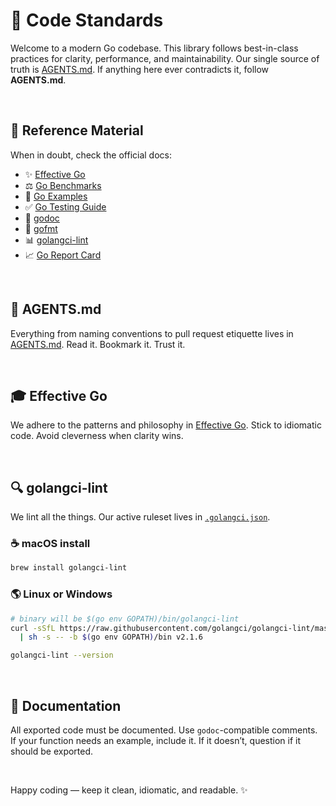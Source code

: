 # 🚀 Code Standards

Welcome to a modern Go codebase. This library follows best-in-class practices for clarity, performance, and maintainability. Our single source of truth is [AGENTS.md](./AGENTS.md). If anything here ever contradicts it, follow **AGENTS.md**.

<br/>

## 📄 Reference Material

When in doubt, check the official docs:

* ✨ [Effective Go](https://golang.org/doc/effective_go.html)
* ⚖️ [Go Benchmarks](https://golang.org/pkg/testing/#hdr-Benchmarks)
* 📖 [Go Examples](https://golang.org/pkg/testing/#hdr-Examples)
* ✅ [Go Testing Guide](https://golang.org/pkg/testing/)
* 📃 [godoc](https://pkg.go.dev/golang.org/x/tools/cmd/godoc)
* 🔧 [gofmt](https://golang.org/cmd/gofmt/)
* 📊 [golangci-lint](https://golangci-lint.run/)
* 📈 [Go Report Card](https://goreportcard.com/)

<br/>

## 🧰 AGENTS.md

Everything from naming conventions to pull request etiquette lives in [AGENTS.md](./AGENTS.md). Read it. Bookmark it. Trust it.

<br/>

## 🎓 Effective Go

We adhere to the patterns and philosophy in [Effective Go](https://golang.org/doc/effective_go.html). Stick to idiomatic code. Avoid cleverness when clarity wins.

<br/>

## 🔍 golangci-lint

We lint all the things. Our active ruleset lives in [`.golangci.json`](../.golangci.json).

### ☕️ macOS install

```sh
brew install golangci-lint
```

### 🌎 Linux or Windows

```sh
# binary will be $(go env GOPATH)/bin/golangci-lint
curl -sSfL https://raw.githubusercontent.com/golangci/golangci-lint/master/install.sh \
  | sh -s -- -b $(go env GOPATH)/bin v2.1.6

golangci-lint --version
```

<br/>

## 📑 Documentation

All exported code must be documented. Use `godoc`-compatible comments. If your function needs an example, include it. If it doesn’t, question if it should be exported.

<br/>

Happy coding — keep it clean, idiomatic, and readable. ✨
